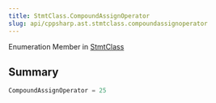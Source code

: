 ```yaml
---
title: StmtClass.CompoundAssignOperator
slug: api/cppsharp.ast.stmtclass.compoundassignoperator
---
```

Enumeration Member in [StmtClass](/api/cppsharp/ast/stmtclass)

## Summary



```csharp
CompoundAssignOperator = 25
```

